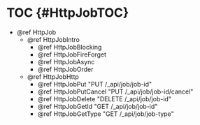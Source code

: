 TOC {#HttpJobTOC}
======================

- @ref HttpJob
  - @ref HttpJobIntro
    - @ref HttpJobBlocking
    - @ref HttpJobFireForget
    - @ref HttpJobAsync
    - @ref HttpJobOrder
  - @ref HttpJobHttp
    - @ref HttpJobPut "PUT /_api/job/job-id"
    - @ref HttpJobPutCancel "PUT /_api/job/job-id/cancel"
    - @ref HttpJobDelete "DELETE /_api/job/job-id"
    - @ref HttpJobGetId "GET /_api/job/job-id"
    - @ref HttpJobGetType "GET /_api/job/job-type"
